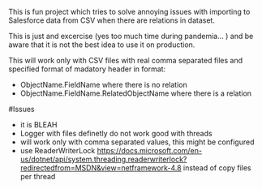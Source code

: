 This is fun project which tries to solve annoying issues with importing to Salesforce data from CSV when there are relations in dataset.

This is just and excercise (yes too much time during pandemia... ) and be aware that it is not the best idea to use it on production.

This will work only with CSV files with real comma separated files and specified format of madatory header in format:
- ObjectName.FieldName where there is no relation
- ObjectName.FieldName.RelatedObjectName where there is a relation


#Issues
- it is BLEAH
- Logger with files definetly do not work good with threads
- will work only with comma separated values, this might be configured
- use ReaderWriterLock https://docs.microsoft.com/en-us/dotnet/api/system.threading.readerwriterlock?redirectedfrom=MSDN&view=netframework-4.8
  instead of copy files per thread
